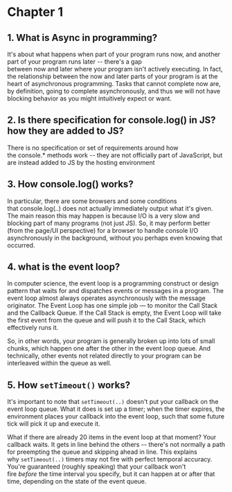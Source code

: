 # Chapter 1

## 1. What is Async in programming?

It's about what happens when part of your program runs now, and another part of your program runs later -- there's a gap between now and later where your program isn't actively executing.
In fact, the relationship between the now and later parts of your program is at the heart of asynchronous programming.
Tasks that cannot complete now are, by definition, going to complete asynchronously, and thus we will not have blocking behavior as you might intuitively expect or want.

## 2. Is there specification for console.log() in JS? how they are added to JS?

There is no specification or set of requirements around how the console.\* methods work -- they are not officially part of JavaScript, but are instead added to JS by the hosting environment

## 3. How console.log() works?

In particular, there are some browsers and some conditions that console.log(..) does not actually immediately output what it's given. The main reason this may happen is because I/O is a very slow and blocking part of many programs (not just JS). So, it may perform better (from the page/UI perspective) for a browser to handle console I/O asynchronously in the background, without you perhaps even knowing that occurred.

## 4. what is the event loop?

In computer science, the event loop is a programming construct or design pattern that waits for and dispatches events or messages in a program. The event loop almost always operates asynchronously with the message originator.
The Event Loop has one simple job — to monitor the Call Stack and the Callback Queue. If the Call Stack is empty, the Event Loop will take the first event from the queue and will push it to the Call Stack, which effectively runs it.

So, in other words, your program is generally broken up into lots of small chunks, which happen one after the other in the event loop queue. And technically, other events not related directly to your program can be interleaved within the queue as well.

## 5. How `setTimeout()` works?

It's important to note that `setTimeout(..)` doesn't put your callback on the event loop queue. What it does is set up a timer; when the timer expires, the environment places your callback into the event loop, such that some future tick will pick it up and execute it.

What if there are already 20 items in the event loop at that moment? Your callback waits. It gets in line behind the others -- there's not normally a path for preempting the queue and skipping ahead in line. This explains why `setTimeout(..)` timers may not fire with perfect temporal accuracy. You're guaranteed (roughly speaking) that your callback won't fire *before* the time interval you specify, but it can happen at or after that time, depending on the state of the event queue.
